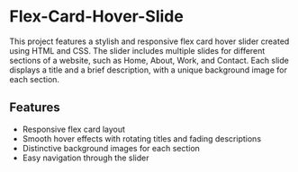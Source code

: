 # Flex-Card-Hover-Slide


This project features a stylish and responsive flex card hover slider created using HTML and CSS. The slider includes multiple slides for different sections of a website, such as Home, About, Work, and Contact. Each slide displays a title and a brief description, with a unique background image for each section.

## Features

- Responsive flex card layout
- Smooth hover effects with rotating titles and fading descriptions
- Distinctive background images for each section
- Easy navigation through the slider
